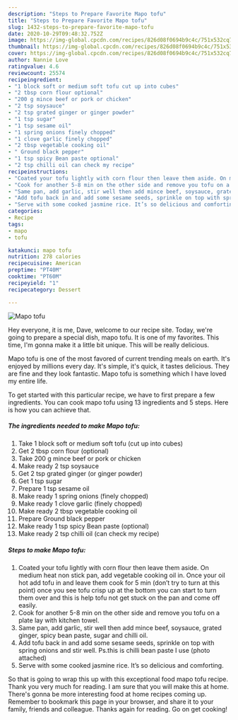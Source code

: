 ```yaml
---
description: "Steps to Prepare Favorite Mapo tofu"
title: "Steps to Prepare Favorite Mapo tofu"
slug: 1432-steps-to-prepare-favorite-mapo-tofu
date: 2020-10-29T09:48:32.752Z
image: https://img-global.cpcdn.com/recipes/826d08f0694b9c4c/751x532cq70/mapo-tofu-recipe-main-photo.jpg
thumbnail: https://img-global.cpcdn.com/recipes/826d08f0694b9c4c/751x532cq70/mapo-tofu-recipe-main-photo.jpg
cover: https://img-global.cpcdn.com/recipes/826d08f0694b9c4c/751x532cq70/mapo-tofu-recipe-main-photo.jpg
author: Nannie Love
ratingvalue: 4.6
reviewcount: 25574
recipeingredient:
- "1 block soft or medium soft tofu cut up into cubes"
- "2 tbsp corn flour optional"
- "200 g mince beef or pork or chicken"
- "2 tsp soysauce"
- "2 tsp grated ginger or ginger powder"
- "1 tsp sugar"
- "1 tsp sesame oil"
- "1 spring onions finely chopped"
- "1 clove garlic finely chopped"
- "2 tbsp vegetable cooking oil"
- " Ground black pepper"
- "1 tsp spicy Bean paste optional"
- "2 tsp chilli oil can check my recipe"
recipeinstructions:
- "Coated your tofu lightly with corn flour then leave them aside. On medium heat non stick pan, add vegetable cooking oil in. Once your oil hot add tofu in and leave them cook for 5 min (don’t try to turn at this point) once you see tofu crisp up at the bottom you can start to turn them over and this is help tofu not get stuck on the pan and come off easily."
- "Cook for another 5-8 min on the other side and remove you tofu on a plate lay with kitchen towel."
- "Same pan, add garlic, stir well then add mince beef, soysauce, grated ginger, spicy bean paste, sugar and chilli oil."
- "Add tofu back in and add some sesame seeds, sprinkle on top with spring onions and stir well. Ps.this is chilli bean paste I use (photo attached)"
- "Serve with some cooked jasmine rice. It’s so delicious and comforting."
categories:
- Recipe
tags:
- mapo
- tofu

katakunci: mapo tofu 
nutrition: 278 calories
recipecuisine: American
preptime: "PT40M"
cooktime: "PT60M"
recipeyield: "1"
recipecategory: Dessert

---
```



![Mapo tofu](https://img-global.cpcdn.com/recipes/826d08f0694b9c4c/751x532cq70/mapo-tofu-recipe-main-photo.jpg)

Hey everyone, it is me, Dave, welcome to our recipe site. Today, we're going to prepare a special dish, mapo tofu. It is one of my favorites. This time, I'm gonna make it a little bit unique. This will be really delicious.

Mapo tofu is one of the most favored of current trending meals on earth. It's enjoyed by millions every day. It's simple, it's quick, it tastes delicious. They are fine and they look fantastic. Mapo tofu is something which I have loved my entire life.




To get started with this particular recipe, we have to first prepare a few ingredients. You can cook mapo tofu using 13 ingredients and 5 steps. Here is how you can achieve that.

<!--inarticleads1-->

##### The ingredients needed to make Mapo tofu:

1. Take 1 block soft or medium soft tofu (cut up into cubes)
1. Get 2 tbsp corn flour (optional)
1. Take 200 g mince beef or pork or chicken
1. Make ready 2 tsp soysauce
1. Get 2 tsp grated ginger (or ginger powder)
1. Get 1 tsp sugar
1. Prepare 1 tsp sesame oil
1. Make ready 1 spring onions (finely chopped)
1. Make ready 1 clove garlic (finely chopped)
1. Make ready 2 tbsp vegetable cooking oil
1. Prepare  Ground black pepper
1. Make ready 1 tsp spicy Bean paste (optional)
1. Make ready 2 tsp chilli oil (can check my recipe)




<!--inarticleads2-->

##### Steps to make Mapo tofu:

1. Coated your tofu lightly with corn flour then leave them aside. On medium heat non stick pan, add vegetable cooking oil in. Once your oil hot add tofu in and leave them cook for 5 min (don’t try to turn at this point) once you see tofu crisp up at the bottom you can start to turn them over and this is help tofu not get stuck on the pan and come off easily.
1. Cook for another 5-8 min on the other side and remove you tofu on a plate lay with kitchen towel.
1. Same pan, add garlic, stir well then add mince beef, soysauce, grated ginger, spicy bean paste, sugar and chilli oil.
1. Add tofu back in and add some sesame seeds, sprinkle on top with spring onions and stir well. Ps.this is chilli bean paste I use (photo attached)
1. Serve with some cooked jasmine rice. It’s so delicious and comforting.




So that is going to wrap this up with this exceptional food mapo tofu recipe. Thank you very much for reading. I am sure that you will make this at home. There's gonna be more interesting food at home recipes coming up. Remember to bookmark this page in your browser, and share it to your family, friends and colleague. Thanks again for reading. Go on get cooking!
